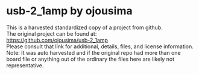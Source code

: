 
# usb-2_1amp by ojousima  
This is a harvested standardized copy of a project from github.  
The original project can be found at:  
https://github.com/ojousima/usb-2_1amp  
Please consult that link for additional, details, files, and license information.  
Note: It was auto harvested and if the original repo had more than one board file or anything out of the ordinary the files here are likely not representative.  
    